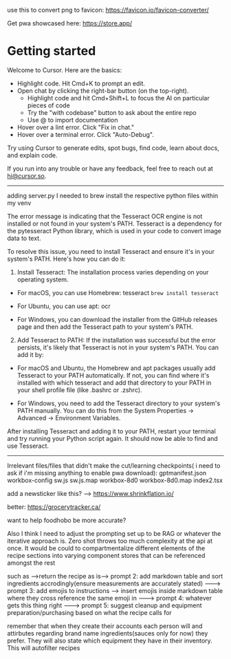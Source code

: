 use this to convert png to favicon: https://favicon.io/favicon-converter/

Get pwa showcased here: https://store.app/

# Getting started

Welcome to Cursor. Here are the basics:

* Highlight code. Hit Cmd+K to prompt an edit.
* Open chat by clicking the right-bar button (on the top-right).
  - Highlight code and hit Cmd+Shift+L to focus the AI on particular pieces of code 
  - Try the "with codebase" button to ask about the entire repo
  - Use @ to import documentation
* Hover over a lint error. Click "Fix in chat."
* Hover over a terminal error. Click "Auto-Debug".

Try using Cursor to generate edits, spot bugs, find code, learn about docs, and explain code.

If you run into any trouble or have any feedback, feel free to reach out at hi@cursor.so.

---
adding server.py
I needed to brew install the respective python files within my venv

The error message is indicating that the Tesseract OCR engine is not installed or not found in your system's PATH. Tesseract is a dependency for the pytesseract Python library, which is used in your code to convert image data to text.

To resolve this issue, you need to install Tesseract and ensure it's in your system's PATH. Here's how you can do it:

1. Install Tesseract: The installation process varies depending on your operating system.

- For macOS, you can use Homebrew:
tesseract
``` brew install tesseract ```

- For Ubuntu, you can use apt:
ocr

- For Windows, you can download the installer from the GitHub releases page and then add the Tesseract path to your system's PATH.

2. Add Tesseract to PATH: If the installation was successful but the error persists, it's likely that Tesseract is not in your system's PATH. You can add it by:

- For macOS and Ubuntu, the Homebrew and apt packages usually add Tesseract to your PATH automatically. If not, you can find where it's installed with which tesseract and add that directory to your PATH in your shell profile file (like .bashrc or .zshrc).

- For Windows, you need to add the Tesseract directory to your system's PATH manually. You can do this from the System Properties -> Advanced -> Environment Variables.

After installing Tesseract and adding it to your PATH, restart your terminal and try running your Python script again. It should now be able to find and use Tesseract.

---
Irrelevant files/files that didn't make the cut/learning checkpoints( i need to ask if i'm missing anything to enable pwa download):
gptmanifest.json
workbox-config
  sw.js
  sw.js.map
  workbox-8d0
  workbox-8d0.map
index2.tsx

add a newsticker like this? --> https://www.shrinkflation.io/

better:
https://grocerytracker.ca/

want to help foodhobo be more accurate?



Also I think I need to adjust the prompting set up to be RAG or whatever the iterative approach is. Zero shot throws too much complexity at the api at once. It would be could to compartmentalize different elements of the recipe sections into varying component stores that can be referenced amongst the rest

such as -->return the recipe as is--> prompt 2: add markdown table and sort ingredients accrodingly(ensure measurements are accurately stated)  ---> prompt 3: add emojis to instructions --> insert emojis inside markdown table where they cross reference the same emoji in ---> prompt 4: whatever gets this thing right ---> prompt 5: suggest cleanup and equipment preparation/purchasing based on what the recipe calls for

remember that when they create their accounts each person will and attirbutes regarding brand name ingredients(sauces only for now) they prefer. They will also state which equipment they have in their inventory. This will autofilter recipes